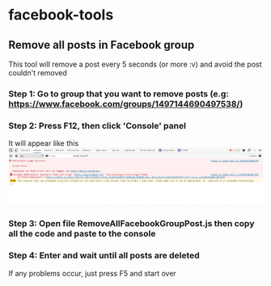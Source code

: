 # facebook-tools
## Remove all posts in Facebook group
This tool will remove a post every 5 seconds (or more :v) and avoid the post couldn't removed
### Step 1: Go to group that you want to remove posts (e.g: https://www.facebook.com/groups/1497144690497538/)
### Step 2: Press F12, then click 'Console' panel
It will appear like this ![Console](https://github.com/khoilr/facebook-tools/blob/main/images/console.jpg?raw=true)
### Step 3: Open file RemoveAllFacebookGroupPost.js then copy all the code and paste to the console
### Step 4: Enter and wait until all posts are deleted
If any problems occur, just press F5 and start over
